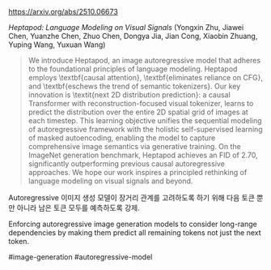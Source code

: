 https://arxiv.org/abs/2510.06673

*Heptapod: Language Modeling on Visual Signals* (Yongxin Zhu, Jiawei Chen, Yuanzhe Chen, Zhuo Chen, Dongya Jia, Jian Cong, Xiaobin Zhuang, Yuping Wang, Yuxuan Wang)

> We introduce Heptapod, an image autoregressive model that adheres to the foundational principles of language modeling. Heptapod employs \textbf{causal attention}, \textbf{eliminates reliance on CFG}, and \textbf{eschews the trend of semantic tokenizers}. Our key innovation is \textit{next 2D distribution prediction}: a causal Transformer with reconstruction-focused visual tokenizer, learns to predict the distribution over the entire 2D spatial grid of images at each timestep. This learning objective unifies the sequential modeling of autoregressive framework with the holistic self-supervised learning of masked autoencoding, enabling the model to capture comprehensive image semantics via generative training. On the ImageNet generation benchmark, Heptapod achieves an FID of $2.70$, significantly outperforming previous causal autoregressive approaches. We hope our work inspires a principled rethinking of language modeling on visual signals and beyond.

Autoregressive 이미지 생성 모델이 장거리 관계를 고려하도록 하기 위해 다음 토큰 뿐만 아니라 남은 토큰 모두를 예측하도록 강제.

Enforcing autoregressive image generation models to consider long-range dependencies by making them predict all remaining tokens not just the next token.

#image-generation #autoregressive-model 